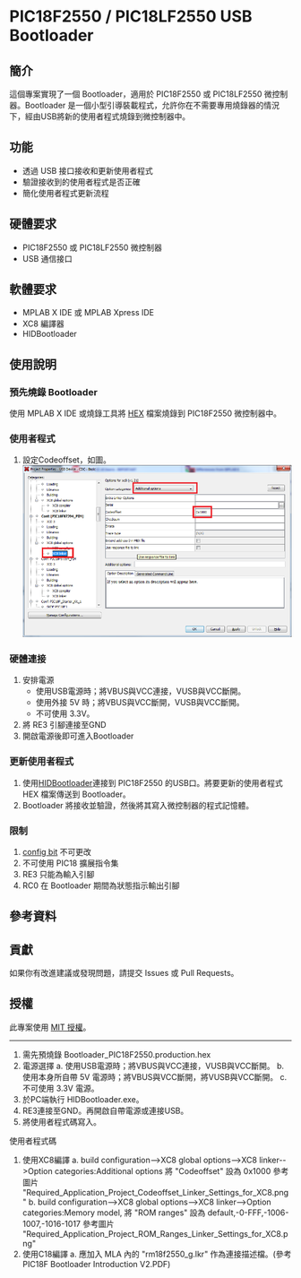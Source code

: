 # PIC18F2550 / PIC18LF2550 USB Bootloader
## 簡介
這個專案實現了一個 Bootloader，適用於 PIC18F2550 或 PIC18LF2550 微控制器。Bootloader 是一個小型引導裝載程式，允許你在不需要專用燒錄器的情況下，經由USB將新的使用者程式燒錄到微控制器中。

## 功能
- 透過 USB 接口接收和更新使用者程式
- 驗證接收到的使用者程式是否正確
- 簡化使用者程式更新流程

## 硬體要求
- PIC18F2550 或 PIC18LF2550 微控制器
- USB 通信接口

## 軟體要求
- MPLAB X IDE 或 MPLAB Xpress IDE
- XC8 編譯器
- HIDBootloader

## 使用說明
### 預先燒錄 Bootloader
使用 MPLAB X IDE 或燒錄工具將 [HEX](https://github.com/SuperRockManZero/PIC18F2550-Bootloader/blob/main/Code/production/Bootloader_PIC18F2550.production.hex) 檔案燒錄到 PIC18F2550 微控制器中。
### 使用者程式
1. 設定Codeoffset，如圖。
   ![Codeoffset](https://github.com/SuperRockManZero/PIC18F2550-Bootloader/blob/main/Photo/Required_Application_Project_Codeoffset_Linker_Settings_for_XC8.png)
### 硬體連接
 1. 安排電源
    - 使用USB電源時；將VBUS與VCC連接，VUSB與VCC斷開。
    - 使用外接 5V 時；將VBUS與VCC斷開，VUSB與VCC斷開。
    - 不可使用 3.3V。
 2. 將 RE3 引腳連接至GND
 3. 開啟電源後即可進入Bootloader
### 更新使用者程式
  1. 使用[HIDBootloader](https://github.com/SuperRockManZero/PIC18F2550-Bootloader/blob/main/Manual%20and%20Win%20APP/Win/HIDBootloader.exe)連接到 PIC18F2550 的USB口。將要更新的使用者程式 HEX 檔案傳送到 Bootloader。
  2.  Bootloader 將接收並驗證，然後將其寫入微控制器的程式記憶體。
### 限制
 1. [config bit](https://github.com/SuperRockManZero/PIC18F2550-Bootloader/blob/main/Manual%20and%20Win%20APP/config_bit.txt) 不可更改
 2. 不可使用 PIC18 擴展指令集
 3. RE3 只能為輸入引腳
 4. RC0 在 Bootloader 期間為狀態指示輸出引腳

## 參考資料

## 貢獻
如果你有改進建議或發現問題，請提交 Issues 或 Pull Requests。

## 授權
此專案使用 [MIT 授權](LICENSE)。

**********************
1. 需先預燒錄 Bootloader_PIC18F2550.production.hex
2. 電源選擇
	a. 使用USB電源時；將VBUS與VCC連接，VUSB與VCC斷開。
	b. 使用本身所自帶 5V 電源時；將VBUS與VCC斷開，將VUSB與VCC斷開。
	c. 不可使用 3.3V 電源。
3. 於PC端執行 HIDBootloader.exe。
4. RE3連接至GND。再開啟自帶電源或連接USB。
5. 將使用者程式碼寫入。

使用者程式碼
1. 使用XC8編譯
	a. build configuration-->XC8 global options-->XC8 linker-->Option categories:Additional options
   	   將 "Codeoffset" 設為 0x1000
   	   參考圖片 "Required_Application_Project_Codeoffset_Linker_Settings_for_XC8.png"
	b. build configuration-->XC8 global options-->XC8 linker-->Option categories:Memory model,
   	   將 "ROM ranges" 設為 default,-0-FFF,-1006-1007,-1016-1017
	   參考圖片 "Required_Application_Project_ROM_Ranges_Linker_Settings_for_XC8.png"
1. 使用C18編譯
	a. 應加入 MLA 內的 "rm18f2550_g.lkr" 作為連接描述檔。(參考 PIC18F Bootloader Introduction V2.PDF)


